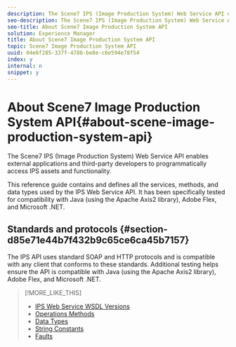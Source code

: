 ```yaml
---
description: The Scene7 IPS (Image Production System) Web Service API enables external applications and third-party developers to programmatically access IPS assets and functionality.
seo-description: The Scene7 IPS (Image Production System) Web Service API enables external applications and third-party developers to programmatically access IPS assets and functionality.
seo-title: About Scene7 Image Production System API
solution: Experience Manager
title: About Scene7 Image Production System API
topic: Scene7 Image Production System API
uuid: 04e6f285-337f-4786-be8e-c6e594e78f54
index: y
internal: n
snippet: y
---
```


# About Scene7 Image Production System API{#about-scene-image-production-system-api}

The Scene7 IPS (Image Production System) Web Service API enables external applications and third-party developers to programmatically access IPS assets and functionality.

 This reference guide contains and defines all the services, methods, and data types used by the IPS Web Service API. It has been specifically tested for compatibility with Java (using the Apache Axis2 library), Adobe Flex, and Microsoft .NET.

## Standards and protocols {#section-d85e71e44b7f432b9c65ce6ca45b7157}

The IPS API uses standard SOAP and HTTP protocols and is compatible with any client that conforms to these standards. Additional testing helps ensure the API is compatible with Java (using the Apache Axis2 library), Adobe Flex, and Microsoft .NET. 

>[!MORE_LIKE_THIS]
>
>* [IPS Web Service WSDL Versions](c-wsdl-versions.md#concept-aff3e13f3b59486882260b5f2e962226)
>* [Operations Methods](c-operations-intro/c-methods/c-methods.md#concept-8400ba3eb7884ff3ad70d2dd250fab1f)
>* [Data Types](c-data-types/c-data-types.md#concept-dcf2ce73ff334e22bc4c634e3a0a50a6)
>* [String Constants](c-string-constants/c-string-constants.md#concept-22a4be26ea5e44d5a033d1bcffd25ec3)
>* [Faults](c-faults/c-faults.md#concept-28c5e495f39443ecab05384d8cf8ab6b)
